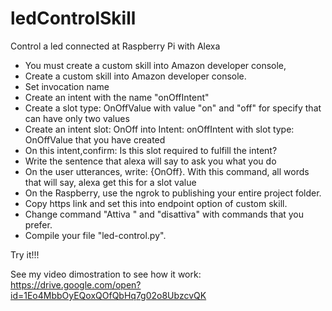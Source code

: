 # ledControlSkill
Control a led connected at Raspberry Pi with Alexa

- You must create a custom skill into Amazon developer console,
- Create a custom skill into Amazon developer console.
- Set invocation name
- Create an intent with the name "onOffIntent"
- Create a slot type: OnOffValue with value "on" and "off" for specify that can have only two values
- Create an intent slot: OnOff into Intent: onOffIntent with slot type: OnOffValue that you have created
- On this intent,confirm: Is this slot required to fulfill the intent?
- Write the sentence that alexa will say to ask you what you do
- On the user utterances, write: {OnOff}. With this command, all words that will say, alexa get this for a slot value
- On the Raspberry, use the ngrok to publishing your entire project folder.
- Copy https link and set this into endpoint option of custom skill.
- Change command "Attiva " and "disattiva" with commands that you prefer.
- Compile your file "led-control.py".

Try it!!!

See my video dimostration to see how it work: https://drive.google.com/open?id=1Eo4MbbOyEQoxQOfQbHq7g02o8UbzcvQK
